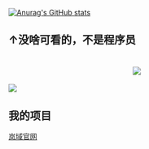[![Anurag's GitHub stats](https://github-readme-stats.vercel.app/api?username=mc506lw&theme=react&locale=cn)](https://github.com/anuraghazra/github-readme-stats)
## ↑没啥可看的，不是程序员
<h1 align="center"> <a href="https://sunguoqi.com/"> <img src="https://readme-typing-svg.herokuapp.com/?lines=不会写代码！;B站是我家，咕咕你我他!&pause=3000&center=true&size=27&color=000000"> </a> </h1>
<div align="value"> <img src="https://stats.justsong.cn/api/bilibili/?id=696652305&lang=zh-CN&theme=react"> </div>

## 我的项目
[岚域官网](https://mistmc.top)




